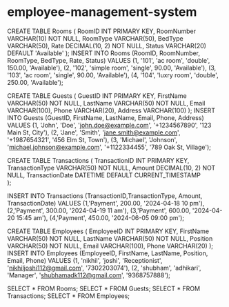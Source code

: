 # employee-management-system
CREATE TABLE Rooms (
    RoomID INT PRIMARY KEY,
    RoomNumber VARCHAR(10) NOT NULL,
    RoomType VARCHAR(50),
    BedType VARCHAR(50),
    Rate DECIMAL(10, 2) NOT NULL,
    Status VARCHAR(20) DEFAULT 'Available'
);
INSERT INTO Rooms (RoomID, RoomNumber, RoomType, BedType, Rate, Status)
VALUES
    (1, '101', 'ac room', 'double', 150.00, 'Available'),
    (2, '102', 'simple room', 'single', 90.00, 'Available'),
    (3, '103', 'ac room', 'single', 90.00, 'Available'),
    (4, '104', 'luxry room', 'double', 250.00, 'Available');


CREATE TABLE Guests (
    GuestID INT PRIMARY KEY,
    FirstName VARCHAR(50) NOT NULL,
    LastName VARCHAR(50) NOT NULL,
    Email VARCHAR(100),
    Phone VARCHAR(20),
    Address VARCHAR(100)
);
INSERT INTO Guests (GuestID, FirstName, LastName, Email, Phone, Address)
VALUES
    (1, 'John', 'Doe', 'john.doe@example.com', '+1234567890', '123 Main St, City'),
    (2, 'Jane', 'Smith', 'jane.smith@example.com', '+1987654321', '456 Elm St, Town'),
    (3, 'Michael', 'Johnson', 'michael.johnson@example.com', '+1122334455', '789 Oak St, Village');



CREATE TABLE Transactions (
    TransactionID INT PRIMARY KEY,
    TransactionType VARCHAR(50) NOT NULL,
    Amount DECIMAL(10, 2) NOT NULL,
    TransactionDate DATETIME DEFAULT CURRENT_TIMESTAMP  
);

INSERT INTO Transactions (TransactionID,TransactionType, Amount, TransactionDate)
VALUES
    (1,'Payment', 200.00, '2024-04-18 10 pm'),
    (2,'Payment', 300.00, '2024-04-19 11 am'),
    (3,'Payment', 600.00, '2024-04-20 15:45 am'),
    (4,'Payment', 450.00, '2024-06-05 09:00 pm');

CREATE TABLE Employees (
    EmployeeID INT PRIMARY KEY,
    FirstName VARCHAR(50) NOT NULL,
    LastName VARCHAR(50) NOT NULL,
    Position VARCHAR(50) NOT NULL,
    Email VARCHAR(100),
    Phone VARCHAR(20)
);
INSERT INTO Employees (EmployeeID, FirstName, LastName, Position, Email, Phone)
VALUES
    (1, 'nikhil', 'joshi', 'Receptionist', 'nikhiljoshi112@gmail.com', '7302203074'),
    (2, 'shubham', 'adhikari', 'Manager', 'shubhamadk112@gmail.com', '9368757888');


SELECT * FROM Rooms;
SELECT * FROM Guests;
SELECT * FROM Transactions;
SELECT * FROM Employees;
